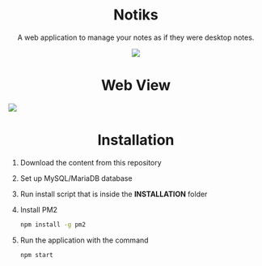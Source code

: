 <h1 align="center">Notiks</h1>

<p align="center">A web application to manage your notes as if they were desktop notes.</p>

<center><img src="https://i.imgur.com/6mhVW8n.png"></center>

<h1 align="center">Web View</h1>

![](https://i.imgur.com/nMDHMiZ.png)

<h1 align="center">Installation</h1>

1. Download the content from this repository

2. Set up MySQL/MariaDB database

3. Run install script that is inside the **INSTALLATION** folder

4. Install PM2 

   ```bash
   npm install -g pm2
   ```

5. Run the application with the command

   ```bash
   npm start
   ```

   